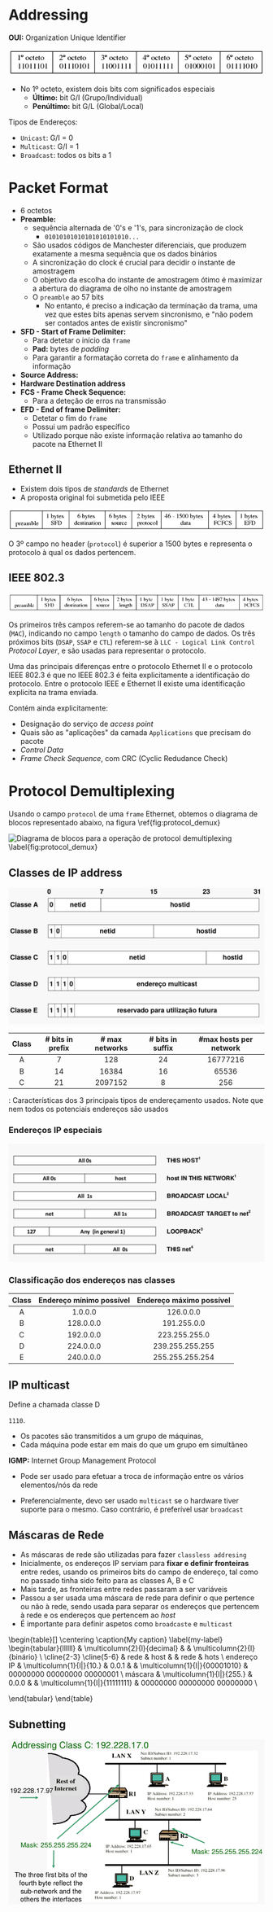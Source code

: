 # Addressing
 
**OUI:** Organization Unique Identifier

![Exemplo de IEEE Address Example](../pictures/ieee_address.png)

- No 1º octeto, existem dois bits com significados especiais
	- **Último:** bit G/I (Grupo/Individual)
	- **Penúltimo:** bit G/L (Global/Local)

Tipos de Endereços:

- `Unicast`: G/I = 0
- `Multicast`: G/I = 1
- `Broadcast`: todos os bits a 1


# Packet Format
- 6 octetos
- **Preamble:** 
	- sequência alternada de '0's e '1's, para sincronização de clock
		- `01010101010101010101010...`
	- São usados códigos de Manchester diferenciais, que produzem exatamente a mesma sequência que os dados binários
	- A sincronização do clock é crucial para decidir o instante de amostragem
	- O objetivo da escolha do instante de amostragem ótimo é maximizar a abertura do diagrama de olho no instante de amostragem
	- O `preamble` ao 57 bits
		- No entanto, é preciso a indicação da terminação da trama, uma vez que estes bits apenas servem sincronismo, e "não podem ser contados antes de existir sincronismo"
- **SFD - Start of Frame Delimiter:** 
	- Para detetar o início da `frame`
	- **Pad:** bytes de _padding_ 
	- Para garantir a formatação correta do `frame` e alinhamento da informação
- **Source Address:**
- **Hardware Destination address**
- **FCS - Frame Check Sequence:**
	- Para a deteção de erros na transmissão
- **EFD - End of frame Delimiter:** 
	- Detetar o fim do `frame`
	- Possui um padrão específico
	- Utilizado porque não existe informação relativa ao tamanho do pacote na Ethernet II



## Ethernet II
- Existem dois tipos de _standards_ de Ethernet
- A proposta  original foi submetida pelo IEEE

![Estrutura de um pacote de Ethernet](../pictures/ethernet_II.png)

O 3º campo no header (`protocol`) é superior a 1500 bytes e representa o protocolo à qual os dados pertencem.


## IEEE 802.3
![Estrutura de um pacote de IEEE 802.3](../pictures/ieee_802_3.png)

Os primeiros três campos referem-se ao tamanho do pacote de dados (`MAC`), indicando no campo `length` o tamanho do campo de dados.
Os três próximos bits (`DSAP`, `SSAP` e `CTL`) referem-se à `LLC - Logical Link Control` _Protocol Layer_, e são usadas para representar o protocolo.

Uma das principais diferenças entre o protocolo Ethernet II e o protocolo IEEE 802.3 é que no IEEE 802.3 é feita explicitamente a identificação do protocolo. Entre o protocolo IEEE e Ethernet II existe uma identificação explicita na trama enviada.

Contém ainda explicitamente:

- Designação do serviço de _access point_
- Quais são as "aplicações" da camada `Applications` que precisam do pacote
- _Control Data_
- _Frame Check Sequence_, com CRC (Cyclic Redudance Check)

# Protocol Demultiplexing
Usando o campo `protocol` de uma `frame` Ethernet, obtemos o diagrama de blocos representado abaixo, na figura \ref{fig:protocol_demux}

![Diagrama de blocos para a operação de `protocol demultiplexing` \label{fig:protocol_demux}](../pictures/protocol_demultiplexing)

## Classes de IP address
![As diferentes classes de IP. A classe E não é usada atualmente](../pictures/ip_address_classes.png)


| Class    | # bits in prefix | # max networks | # bits in suffix | #max hosts per network |
|:--------:|:---------:|:--------:|:--------:|:-----------:|
| A        |    7      |    128   |   24     |   16777216  |
| B        |    14     |  16384   |   16     |      65536  |
| C        |    21     | 2097152  |    8     |        256  |

: Características dos 3 principais tipos de endereçamento usados. Note que nem todos os potenciais endereços são usados

### Endereços IP especiais
![(1) - Apenas permitido na inicialização. Não representa um endereço válido e destino. (2) - Não é um endereço de origem válido. (3) Nunca deve aparecer na rede (No caso demonstrado, o LOOP BACK nunca deve sair para fora da placa de rede). O (4) indica um endereço usado para dar o nome à rede.](../pictures/special_ip_address.png)

### Classificação dos endereços nas classes

| Class    | Endereço mínimo possível | Endereço máximo possível |
|:--------:|:------------------------:|:------------------------:|
| A        |      1.0.0.0             |          126.0.0.0       |
| B        |    128.0.0.0             |        191.255.0.0       |
| C        |    192.0.0.0             |      223.255.255.0       |
| D        |    224.0.0.0             |    239.255.255.255       |
| E        |    240.0.0.0             |    255.255.255.254       |

## IP multicast
Define a chamada classe D

 `1110`.<group ID>


- Os pacotes são transmitidos a um grupo de máquinas, 
- Cada máquina pode estar em mais do que um grupo em simultâneo


**IGMP:** Internet Group Management Protocol

- Pode ser usado para efetuar a troca de informação entre os vários elementos/nós da rede	

- Preferencialmente, devo ser usado `multicast` se o hardware tiver suporte para o mesmo. Caso contrário, é preferível usar `broadcast`


## Máscaras de Rede
- As máscaras de rede são utilizadas para fazer `classless addresing`
- Inicialmente, os endereços IP serviam para **fixar e definir fronteiras** entre redes, usando os primeiros bits do campo de endereço, tal como no passado tinha sido feito para as classes A, B e C
- Mais tarde, as fronteiras entre redes passaram a ser variáveis
- Passou a ser usada uma máscara de rede para definir o que pertence ou não à rede, sendo usada para separar os endereços que pertencem à rede e os endereços que pertencem ao _host_
- É importante para definir aspetos como `broadcaste` e `multicast`


\begin{table}[]
\centering
\caption{My caption}
\label{my-label}
\begin{tabular}{llllll}
            & \multicolumn{2}{l}{decimal}       &  & \multicolumn{2}{l}{binário}  \\ \cline{2-3} \cline{5-6} 
				& rede                      & host  &  & rede                          & hots \\
endereço IP & \multicolumn{1}{l|}{10.}  & 0.0.1 &  & \multicolumn{1}{l|}{00001010} & 00000000 00000000 00000001 \\
máscara     & \multicolumn{1}{l|}{255.} & 0.0.0 &  & \multicolumn{1}{l|}{11111111} & 00000000 00000000 00000000 \\

\end{tabular}
\end{table}

## Subnetting
![Exemplo de Subnetting](../pictures/subnetting.png)



